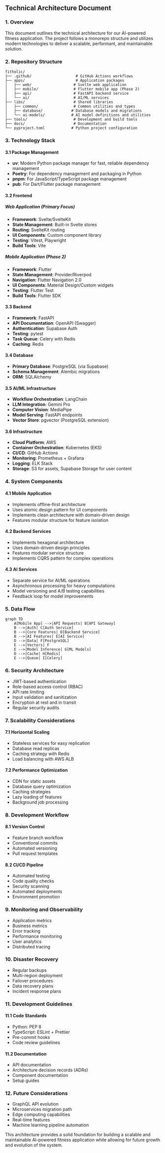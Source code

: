 ## Technical Architecture Document

### 1. Overview

This document outlines the technical architecture for our AI-powered fitness application. The project follows a monorepo structure and utilizes modern technologies to deliver a scalable, performant, and maintainable solution.

### 2. Repository Structure

```
fitholic/
├── .github/                    # GitHub Actions workflows
├── apps/                       # Application packages
│   ├── web/                   # Svelte web application
│   ├── mobile/                # Flutter mobile app (Phase 2)
│   ├── api/                   # FastAPI backend service
│   └── ai/                    # AI/ML services
├── libs/                      # Shared libraries
│   ├── common/                # Common utilities and types
│   ├── database/             # Database models and migrations
│   └── ai-models/            # AI model definitions and utilities
├── tools/                     # Development and build tools
├── docs/                      # Documentation
└── pyproject.toml            # Python project configuration
```

### 3. Technology Stack

#### 3.1 Package Management
- **uv**: Modern Python package manager for fast, reliable dependency management
- **Poetry**: For dependency management and packaging in Python
- **pnpm**: For JavaScript/TypeScript package management
- **pub**: For Dart/Flutter package management

#### 3.2 Frontend
##### Web Application (Primary Focus)
- **Framework**: Svelte/SvelteKit
- **State Management**: Built-in Svelte stores
- **Routing**: SvelteKit routing
- **UI Components**: Custom component library
- **Testing**: Vitest, Playwright
- **Build Tools**: Vite

##### Mobile Application (Phase 2)
- **Framework**: Flutter
- **State Management**: Provider/Riverpod
- **Navigation**: Flutter Navigation 2.0
- **UI Components**: Material Design/Custom widgets
- **Testing**: Flutter Test
- **Build Tools**: Flutter SDK

#### 3.3 Backend
- **Framework**: FastAPI
- **API Documentation**: OpenAPI (Swagger)
- **Authentication**: Supabase Auth
- **Testing**: pytest
- **Task Queue**: Celery with Redis
- **Caching**: Redis

#### 3.4 Database
- **Primary Database**: PostgreSQL (via Supabase)
- **Schema Management**: Alembic migrations
- **ORM**: SQLAlchemy

#### 3.5 AI/ML Infrastructure
- **Workflow Orchestration**: LangChain
- **LLM Integration**: Gemini Pro
- **Computer Vision**: MediaPipe
- **Model Serving**: FastAPI endpoints
- **Vector Store**: pgvector (PostgreSQL extension)

#### 3.6 Infrastructure
- **Cloud Platform**: AWS
- **Container Orchestration**: Kubernetes (EKS)
- **CI/CD**: GitHub Actions
- **Monitoring**: Prometheus + Grafana
- **Logging**: ELK Stack
- **Storage**: S3 for assets, Supabase Storage for user content

### 4. System Components

#### 4.1 Mobile Application
- Implements offline-first architecture
- Uses atomic design pattern for UI components
- Implements clean architecture with domain-driven design
- Features modular structure for feature isolation

#### 4.2 Backend Services
- Implements hexagonal architecture
- Uses domain-driven design principles
- Features modular service structure
- Implements CQRS pattern for complex operations

#### 4.3 AI Services
- Separate service for AI/ML operations
- Asynchronous processing for heavy computations
- Model versioning and A/B testing capabilities
- Feedback loop for model improvements

### 5. Data Flow

```mermaid
graph TD
    A[Mobile App] -->|API Requests| B[API Gateway]
    B -->|Auth| C[Auth Service]
    B -->|Core Features| D[Backend Service]
    B -->|AI Features| E[AI Service]
    D -->|Data| F[PostgreSQL]
    E -->|Vectors| F
    E -->|Model Inference| G[ML Models]
    D -->|Cache| H[Redis]
    E -->|Queue| I[Celery]
```

### 6. Security Architecture

- JWT-based authentication
- Role-based access control (RBAC)
- API rate limiting
- Input validation and sanitization
- Encryption at rest and in transit
- Regular security audits

### 7. Scalability Considerations

#### 7.1 Horizontal Scaling
- Stateless services for easy replication
- Database read replicas
- Caching strategy with Redis
- Load balancing with AWS ALB

#### 7.2 Performance Optimization
- CDN for static assets
- Database query optimization
- Caching strategies
- Lazy loading of features
- Background job processing

### 8. Development Workflow

#### 8.1 Version Control
- Feature branch workflow
- Conventional commits
- Automated versioning
- Pull request templates

#### 8.2 CI/CD Pipeline
- Automated testing
- Code quality checks
- Security scanning
- Automated deployments
- Environment promotion

### 9. Monitoring and Observability

- Application metrics
- Business metrics
- Error tracking
- Performance monitoring
- User analytics
- Distributed tracing

### 10. Disaster Recovery

- Regular backups
- Multi-region deployment
- Failover procedures
- Data recovery plans
- Incident response plans

### 11. Development Guidelines

#### 11.1 Code Standards
- Python: PEP 8
- TypeScript: ESLint + Prettier
- Pre-commit hooks
- Code review guidelines

#### 11.2 Documentation
- API documentation
- Architecture decision records (ADRs)
- Component documentation
- Setup guides

### 12. Future Considerations

- GraphQL API evolution
- Microservices migration path
- Edge computing capabilities
- Real-time features
- Machine learning pipeline automation

This architecture provides a solid foundation for building a scalable and maintainable AI-powered fitness application while allowing for future growth and evolution of the system.
